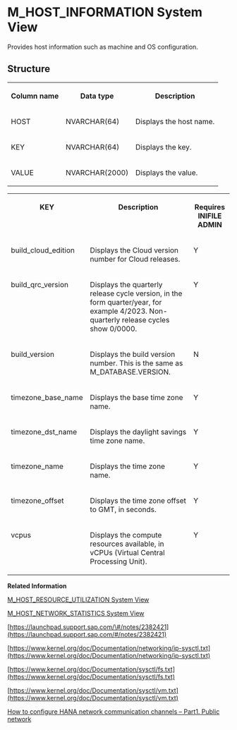 <!-- loio20b10028751910148c1c9de602d771de -->

# M\_HOST\_INFORMATION System View

Provides host information such as machine and OS configuration.



<a name="loio20b10028751910148c1c9de602d771de___m__h_o_s_t__i_n_f_o_r_m_a_t_i_o_n_1struct_M_HOST_INFORMATION"/>

## Structure


<table>
<tr>
<th valign="top">

Column name

</th>
<th valign="top">

Data type

</th>
<th valign="top">

Description

</th>
</tr>
<tr>
<td valign="top">

HOST

</td>
<td valign="top">

NVARCHAR\(64\)

</td>
<td valign="top">

Displays the host name.

</td>
</tr>
<tr>
<td valign="top">

KEY

</td>
<td valign="top">

NVARCHAR\(64\)

</td>
<td valign="top">

Displays the key.

</td>
</tr>
<tr>
<td valign="top">

VALUE

</td>
<td valign="top">

NVARCHAR\(2000\)

</td>
<td valign="top">

Displays the value.

</td>
</tr>
</table>


<table>
<tr>
<th valign="top">

KEY

</th>
<th valign="top">

Description

</th>
<th valign="top">

Requires INIFILE ADMIN

</th>
</tr>
<tr>
<td valign="top">

build\_cloud\_edition

</td>
<td valign="top">

Displays the Cloud version number for Cloud releases.

</td>
<td valign="top">

Y

</td>
</tr>
<tr>
<td valign="top">

build\_qrc\_version

</td>
<td valign="top">

Displays the quarterly release cycle version, in the form quarter/year, for example 4/2023. Non-quarterly release cycles show 0/0000.

</td>
<td valign="top">

Y

</td>
</tr>
<tr>
<td valign="top">

build\_version

</td>
<td valign="top">

Displays the build version number. This is the same as M\_DATABASE.VERSION.

</td>
<td valign="top">

N

</td>
</tr>
<tr>
<td valign="top">

timezone\_base\_name

</td>
<td valign="top">

Displays the base time zone name.

</td>
<td valign="top">

Y

</td>
</tr>
<tr>
<td valign="top">

timezone\_dst\_name

</td>
<td valign="top">

Displays the daylight savings time zone name.

</td>
<td valign="top">

Y

</td>
</tr>
<tr>
<td valign="top">

timezone\_name

</td>
<td valign="top">

Displays the time zone name.

</td>
<td valign="top">

Y

</td>
</tr>
<tr>
<td valign="top">

timezone\_offset

</td>
<td valign="top">

Displays the time zone offset to GMT, in seconds.

</td>
<td valign="top">

Y

</td>
</tr>
<tr>
<td valign="top">

vcpus

</td>
<td valign="top">

Displays the compute resources available, in vCPUs \(Virtual Central Processing Unit\).

</td>
<td valign="top">

Y

</td>
</tr>
</table>

**Related Information**  


[M\_HOST\_RESOURCE\_UTILIZATION System View](m-host-resource-utilization-system-view-20b1241.md "Provides information about host resource utilization by all processes (including non-SAP HANA processes). CPU time is in milliseconds and added across all cores since system start.")

[M\_HOST\_NETWORK\_STATISTICS System View](m-host-network-statistics-system-view-b589470.md "Provides information about the network statistics of a host.")

[https://launchpad.support.sap.com/\#/notes/2382421](https://launchpad.support.sap.com/#/notes/2382421)

[https://www.kernel.org/doc/Documentation/networking/ip-sysctl.txt](https://www.kernel.org/doc/Documentation/networking/ip-sysctl.txt)

[https://www.kernel.org/doc/Documentation/sysctl/fs.txt](https://www.kernel.org/doc/Documentation/sysctl/fs.txt)

[https://www.kernel.org/doc/Documentation/sysctl/vm.txt](https://www.kernel.org/doc/Documentation/sysctl/vm.txt)

[How to configure HANA network communication channels – Part1. Public network](https://blogs.sap.com/2018/09/20/how-to-configure-hana-network-communication-channels-part1.-public-network/)

